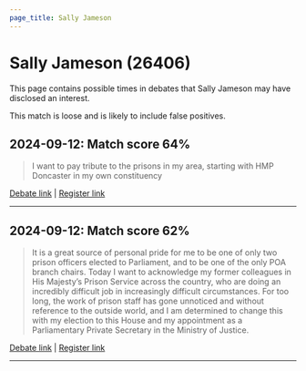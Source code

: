```yaml
---
page_title: Sally Jameson
---
```


# Sally Jameson  (26406)

This page contains possible times in debates that Sally Jameson may have disclosed an interest.

This match is loose and is likely to include false positives. 



## 2024-09-12: Match score 64%

>I want to pay tribute to the prisons in my area, starting with HMP Doncaster in my own constituency

[Debate link](https://www.theyworkforyou.com/debates/?id=2024-09-12b.1028.1) | [Register link](https://www.theyworkforyou.com/mp/26406/register)


---



## 2024-09-12: Match score 62%

>It is a great source of personal pride for me to be one of only two prison officers elected to Parliament, and to be one of the only POA branch chairs. Today I want to acknowledge my former colleagues in His Majesty’s Prison Service across the country, who are doing an incredibly difficult job in increasingly difficult circumstances. For too long, the work of prison staff has gone unnoticed and without reference to the outside world, and I am determined to change this with my election to this House and my appointment as a Parliamentary Private Secretary in the Ministry of Justice.

[Debate link](https://www.theyworkforyou.com/debates/?id=2024-09-12b.1028.1) | [Register link](https://www.theyworkforyou.com/mp/26406/register)


---

